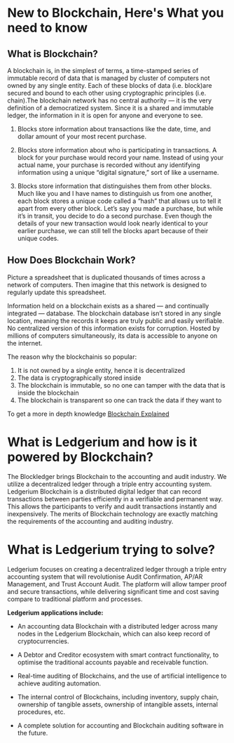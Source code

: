 # New to Blockchain, Here's What you need to know

## What is Blockchain?
A blockchain is, in the simplest of terms, a time-stamped series of immutable record of data that is managed by cluster of computers not owned by any single entity. Each of these blocks of data (i.e. block)are secured and bound to each other using cryptographic principles (i.e. chain).The blockchain network has no central authority — it is the very definition of a democratized system. Since it is a shared and immutable ledger, the information in it is open for anyone and everyone to see.

1. Blocks store information about transactions like the date, time, and dollar amount of your most recent purchase.

2. Blocks store information about who is participating in transactions. A block for your purchase would record your name. Instead of using your actual name, your purchase is recorded without any identifying information using a unique “digital signature,” sort of like a username.

3. Blocks store information that distinguishes them from other blocks. Much like you and I have names to distinguish us from one another, each block stores a unique code called a “hash” that allows us to tell it apart from every other block. Let’s say you made a purchase, but while it’s in transit, you decide to do a second purchase. Even though the details of your new transaction would look nearly identical to your earlier purchase, we can still tell the blocks apart because of their unique codes.
 
## How Does Blockchain Work?
Picture a spreadsheet that is duplicated thousands of times across a network of computers. Then imagine that this network is designed to regularly update this spreadsheet.

Information held on a blockchain exists as a shared — and continually integrated — database. The blockchain database isn’t stored in any single location, meaning the records it keeps are truly public and easily verifiable. No centralized version of this information exists for corruption. Hosted by millions of computers simultaneously, its data is accessible to anyone on the internet.

The reason why the blockchainis so popular:
1. It is not owned by a single entity, hence it is decentralized
2. The data is cryptographically stored inside
3. The blockchain is immutable, so no one can       tamper with the data that is inside the         blockchain
4. The blockchain is transparent so one can         track the data if they want to

To get a more in depth knowledge [Blockchain Explained](https://www.investopedia.com/terms/b/blockchain.asp)

# What is Ledgerium and how is it powered by Blockchain?
The Blockledger brings Blockchain to the accounting and audit industry. We utilize a decentralized ledger through a triple entry accounting system. Ledgerium Blockchain is a distributed digital ledger that can record transactions between parties efficiently in a verifiable and permanent way. This allows the participants to verify and audit transactions instantly and inexpensively. The merits of Blockchain technology are exactly matching the requirements of the accounting and auditing industry. 
# What is Ledgerium trying to solve? 
Ledgerium focuses on creating a decentralized ledger through a triple entry accounting system that will revolutionise Audit Confirmation, AP/AR Management, and Trust Account Audit. The platform will allow tamper proof and secure transactions, while delivering significant time and cost saving compare to traditional platform and processes.

__Ledgerium applications include:__ 
* An accounting data Blockchain with a distributed ledger across many nodes in the Ledgerium Blockchain, which can also keep record of cryptocurrencies.

* A Debtor and Creditor ecosystem with smart contract functionality, to optimise the traditional accounts payable and receivable function.

* Real-time auditing of Blockchains, and the use of artificial intelligence to achieve auditing automation.

* The internal control of Blockchains, including inventory, supply chain, ownership of tangible assets, ownership of intangible assets, internal procedures, etc.

* A complete solution for accounting and Blockchain auditing software in the future.